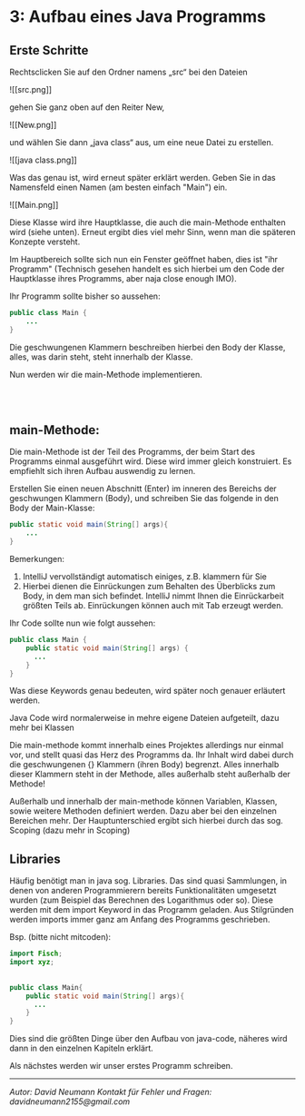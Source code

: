 # 3: Aufbau eines Java Programms

## Erste Schritte

Rechtsclicken Sie auf den Ordner namens „src“ bei den Dateien

![[src.png]]

gehen Sie ganz oben auf den Reiter New,

![[New.png]]

und wählen Sie dann „java class“ aus, um eine neue Datei zu erstellen.

![[java class.png]]

Was das genau ist, wird erneut später erklärt werden. Geben Sie in das Namensfeld einen Namen (am besten einfach "Main") ein.

![[Main.png]]

Diese Klasse wird ihre Hauptklasse, die auch die main-Methode enthalten wird (siehe unten). Erneut ergibt dies viel mehr Sinn, wenn man die späteren Konzepte versteht.

Im Hauptbereich sollte sich nun ein Fenster geöffnet haben, dies ist "ihr Programm" (Technisch gesehen handelt es sich hierbei um den Code der Hauptklasse ihres Programms, aber naja close enough IMO).

Ihr Programm sollte bisher so aussehen:

```java
public class Main {  
    ...  
}
```

Die geschwungenen Klammern beschreiben hierbei den Body der Klasse, alles, was darin steht, steht innerhalb der Klasse.

Nun werden wir die main-Methode implementieren.
<div style="page-break-after: always; visibility: hidden">
\pagebreak
</div>
<br />

## main-Methode:

Die main-Methode ist der Teil des Programms, der beim Start des Programms einmal ausgeführt wird. Diese wird immer gleich konstruiert. Es empfiehlt sich ihren Aufbau auswendig zu lernen.

Erstellen Sie einen neuen Abschnitt (Enter) im inneren des Bereichs der geschwungen Klammern (Body), und schreiben Sie das folgende in den Body der Main-Klasse:

```java
public static void main(String[] args){  
    ...  
}
```

Bemerkungen:

1. IntelliJ vervollständigt automatisch einiges, z.B. klammern für Sie
2. Hierbei dienen die Einrückungen zum Behalten des Überblicks zum Body, in dem man sich befindet. IntelliJ nimmt Ihnen die Einrückarbeit größten Teils ab. Einrückungen können auch mit Tab erzeugt werden.

Ihr Code sollte nun wie folgt aussehen:

```java
public class Main {  
    public static void main(String[] args) {  
      ...  
    }  
}
```

Was diese Keywords genau bedeuten, wird später noch genauer erläutert werden.

Java Code wird normalerweise in mehre eigene Dateien aufgeteilt, dazu mehr bei Klassen

Die main-methode kommt innerhalb eines Projektes allerdings nur einmal vor, und stellt quasi das Herz des Programms da. Ihr Inhalt wird dabei durch die geschwungenen {} Klammern (ihren Body) begrenzt. Alles innerhalb dieser Klammern steht in der Methode, alles außerhalb steht außerhalb der Methode!

Außerhalb und innerhalb der main-methode können Variablen, Klassen, sowie weitere Methoden definiert werden. Dazu aber bei den einzelnen Bereichen mehr. Der Hauptunterschied ergibt sich hierbei durch das sog. Scoping (dazu mehr in Scoping)
<br />

## Libraries

Häufig benötigt man in java sog. Libraries. Das sind quasi Sammlungen, in denen von anderen Programmierern bereits Funktionalitäten umgesetzt wurden (zum Beispiel das Berechnen des Logarithmus oder so). Diese werden mit dem import Keyword in das Programm geladen. Aus Stilgründen werden imports immer ganz am Anfang des Programms geschrieben.

Bsp. (bitte nicht mitcoden):

```java
import Fisch;  
import xyz;  
  
  
public class Main{  
    public static void main(String[] args){  
      ...  
    }  
}
```

Dies sind die größten Dinge über den Aufbau von java-code, näheres wird dann in den einzelnen Kapiteln erklärt.

Als nächstes werden wir unser erstes Programm schreiben.
<br />

---

_Autor: David Neumann_
_Kontakt für Fehler und Fragen: davidneumann2155@gmail.com_
